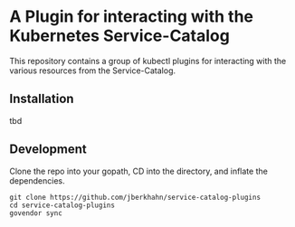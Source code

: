# A Plugin for interacting with the Kubernetes Service-Catalog

This repository contains a group of kubectl plugins for interacting
with the various resources from the Service-Catalog.

## Installation

tbd

## Development

Clone the repo into your gopath, CD into the directory, and inflate
the dependencies.

```
git clone https://github.com/jberkhahn/service-catalog-plugins
cd service-catalog-plugins
govendor sync
```
